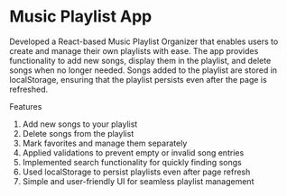# Music Playlist App

Developed a React-based Music Playlist Organizer that enables users to create and manage their own playlists with ease. The app provides functionality to add new songs, display them in the playlist, and delete songs when no longer needed. Songs added to the playlist are stored in localStorage, ensuring that the playlist persists even after the page is refreshed.

Features

1. Add new songs to your playlist
2. Delete songs from the playlist
3. Mark favorites and manage them separately
4. Applied validations to prevent empty or invalid song entries
5. Implemented search functionality for quickly finding songs
6. Used localStorage to persist playlists even after page refresh
7. Simple and user-friendly UI for seamless playlist management

